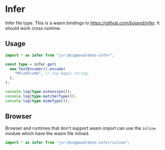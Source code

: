 # Infer

Infer file type. This is a wasm bindings to https://github.com/bojand/infer. It
should work cross runtime.

## Usage

```ts
import * as infer from "jsr:@sigmasd/deno-infer";

const type = infer.get(
  new TextEncoder().encode(
    "PK\x03\x04", // zip magic string,
  ),
);

console.log(type.extension());
console.log(type.matcherType());
console.log(type.mimeType());
```

## Browser

Browser and runtimes that don't support wasm import can use the `inline` module which have the wasm file inlined.

```ts
import * as infer from "jsr:@sigmasd/deno-infer/inline";
```
